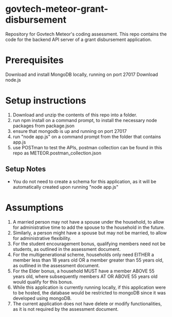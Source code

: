 # govtech-meteor-grant-disbursement
Repository for Govtech Meteor's coding assessment. This repo contains the code for the backend API server of a grant disbursement application.

# Prerequisites
Download and install MongoDB locally, running on port 27017
Download node.js

# Setup instructions
1. Download and unzip the contents of this repo into a folder.
2. run npm install on a command prompt, to install the necessary node packages from package.json
3. ensure that mongodb is up and running on port 27017
4. run "node app.js" on a command prompt from the folder that contains app.js
5. use POSTman to test the APIs, postman collection can be found in this repo as METEOR.postman_collection.json

## Setup Notes
* You do not need to create a schema for this application, as it will be automatically created upon running "node app.js"

# Assumptions
1. A married person may not have a spouse under the household, to allow for administrative time to add the spouse to the household in the future.
2. Similarly, a person might have a spouse but may not be married, to allow for administrative flexibility.
3. For the student encouragement bonus, qualifying members need not be students, as outlined in the assessment document.
4. For the multigenerational scheme, households only need EITHER a member less than 18 years old OR a member greater than 55 years old, as outlined in the assessment document.
5. For the Elder bonus, a household MUST have a member ABOVE 55 years old, where subsequently members AT OR ABOVE 55 years old would qualify for this bonus.
6. While this application is currently running locally, if this application were to be hosted, the database would be restricted to mongoDB since it was developed using mongoDB.
7. The current application does not have delete or modify functionalities, as it is not required by the assessment document.
